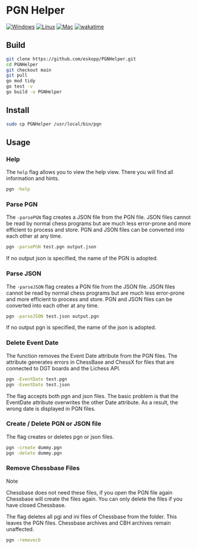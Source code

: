 # PGN Helper

[![Windows](https://github.com/eskopp/PGNHelper/actions/workflows/windows.yml/badge.svg)](https://github.com/eskopp/PGNHelper/actions/workflows/windows.yml) [![Linux](https://github.com/eskopp/PGNHelper/actions/workflows/linux.yml/badge.svg)](https://github.com/eskopp/PGNHelper/actions/workflows/linux.yml) [![Mac](https://github.com/eskopp/PGNHelper/actions/workflows/Mac.yml/badge.svg)](https://github.com/eskopp/PGNHelper/actions/workflows/Mac.yml)
[![wakatime](https://wakatime.com/badge/user/018d28f6-efdf-4097-b633-b84af841166c/project/018d3b8e-3298-4faa-87c7-b494ad230448.svg)](https://wakatime.com/badge/user/018d28f6-efdf-4097-b633-b84af841166c/project/018d3b8e-3298-4faa-87c7-b494ad230448)

## Build

```bash
git clone https://github.com/eskopp/PGNHelper.git
cd PGNHelper
git checkout main
git pull 
go mod tidy
go test -v
go build -o PGNHelper
```

## Install
```bash
sudo cp PGNHelper /usr/local/bin/pgn
```

## Usage

### Help
The ``help`` flag allows you to view the help view. There you will find all information and hints.
```bash
pgn -help
```


### Parse PGN 
The ``-parsePGN`` flag creates a JSON file from the PGN file. JSON files cannot be read by normal chess programs but are much less error-prone and more efficient to process and store. PGN and JSON files can be converted into each other at any time.
```bash
pgn -parsePGN test.pgn output.json
```
If no output json is specified, the name of the PGN is adopted. 



### Parse JSON
The ``-parseJSON`` flag creates a PGN file from the JSON file. JSON files cannot be read by normal chess programs but are much less error-prone and more efficient to process and store. PGN and JSON files can be converted into each other at any time.
```bash
pgn -parseJSON test.json output.pgn
```
If no output pgn is specified, the name of the json is adopted. 


### Delete Event Date
The function removes the Event Date attribute from the PGN files. The attribute generates errors in ChessBase and ChessX for files that are connected to DGT boards and the Lichess API.
```bash
pgn -EventDate test.pgn
pgn -EventDate test.json
```
The flag accepts both pgn and json files.  The basic problem is that the EventDate attribute overwrites the other Date attribute. As a result, the wrong date is displayed in PGN files.


### Create / Delete PGN or JSON file

The flag creates or deletes pgn or json files.
```bash
pgn -create dummy.pgn 
pgn -delete dummy.pgn 
```


### Remove Chessbase Files
> [!NOTE]  
> Chessbase does not need these files, if you open the PGN file again Chessbase will create the files again. You can only delete the files if you have closed Chessbase.

The flag deletes all pgi and ini files of Chessbase from the folder. This leaves the PGN files. Chessbase archives and CBH archives remain unaffected.
```bash
pgn -removecb
```